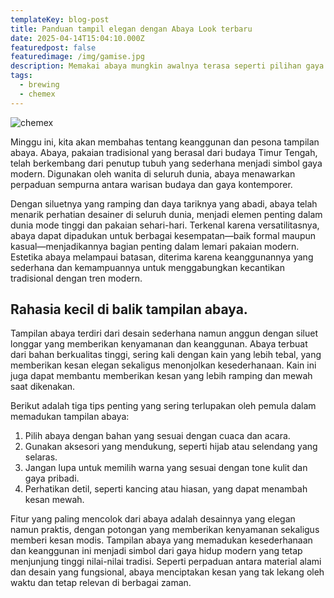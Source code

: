 ```yaml
---
templateKey: blog-post
title: Panduan tampil elegan dengan Abaya Look terbaru
date: 2025-04-14T15:04:10.000Z
featuredpost: false
featuredimage: /img/gamise.jpg
description: Memakai abaya mungkin awalnya terasa seperti pilihan gaya yang terlalu formal atau kaku, tapi setelah terbiasa, abaya justru jadi bagian dari rutinitas berpakaian yang menenangkan. Setiap kali dikenakan, selalu ada kesan anggun dan percaya diri yang terasa istimewa.
tags:
  - brewing
  - chemex
---
```

![chemex](/img/gamise.jpg)

Minggu ini, kita akan membahas tentang keanggunan dan pesona tampilan abaya. Abaya, pakaian tradisional yang berasal dari budaya Timur Tengah, telah berkembang dari penutup tubuh yang sederhana menjadi simbol gaya modern. Digunakan oleh wanita di seluruh dunia, abaya menawarkan perpaduan sempurna antara warisan budaya dan gaya kontemporer.

Dengan siluetnya yang ramping dan daya tariknya yang abadi, abaya telah menarik perhatian desainer di seluruh dunia, menjadi elemen penting dalam dunia mode tinggi dan pakaian sehari-hari. Terkenal karena versatilitasnya, abaya dapat dipadukan untuk berbagai kesempatan—baik formal maupun kasual—menjadikannya bagian penting dalam lemari pakaian modern. Estetika abaya melampaui batasan, diterima karena keanggunannya yang sederhana dan kemampuannya untuk menggabungkan kecantikan tradisional dengan tren modern.

## Rahasia kecil di balik tampilan abaya.

Tampilan abaya terdiri dari desain sederhana namun anggun dengan siluet longgar yang memberikan kenyamanan dan keanggunan. Abaya terbuat dari bahan berkualitas tinggi, sering kali dengan kain yang lebih tebal, yang memberikan kesan elegan sekaligus menonjolkan kesederhanaan. Kain ini juga dapat membantu memberikan kesan yang lebih ramping dan mewah saat dikenakan.

Berikut adalah tiga tips penting yang sering terlupakan oleh pemula dalam memadukan tampilan abaya:

1. Pilih abaya dengan bahan yang sesuai dengan cuaca dan acara.
2. Gunakan aksesori yang mendukung, seperti hijab atau selendang yang selaras.
3. Jangan lupa untuk memilih warna yang sesuai dengan tone kulit dan gaya pribadi.
4. Perhatikan detil, seperti kancing atau hiasan, yang dapat menambah kesan mewah.

Fitur yang paling mencolok dari abaya adalah desainnya yang elegan namun praktis, dengan potongan yang memberikan kenyamanan sekaligus memberi kesan modis. Tampilan abaya yang memadukan kesederhanaan dan keanggunan ini menjadi simbol dari gaya hidup modern yang tetap menjunjung tinggi nilai-nilai tradisi. Seperti perpaduan antara material alami dan desain yang fungsional, abaya menciptakan kesan yang tak lekang oleh waktu dan tetap relevan di berbagai zaman.